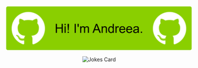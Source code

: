 ![Header](./banner.png)

<p align="center">
  <img src="https://readme-jokes.vercel.app/api?bgColor=%238ACF00&qColor=%23000000&aColor=%23000000&textColor=%23000000&codeColor=%23000000&hideBorder" alt="Jokes Card" />
</p>




<!--
**andreeeeeea/andreeeeeea** is a ✨ _special_ ✨ repository because its `README.md` (this file) appears on your GitHub profile.

Here are some ideas to get you started:

- 🔭 I’m currently working on ...
- 🌱 I’m currently learning ...
- 👯 I’m looking to collaborate on ...
- 🤔 I’m looking for help with ...
- 💬 Ask me about ...
- 📫 How to reach me: ...
- 😄 Pronouns: ...
- ⚡ Fun fact: ...
-->
